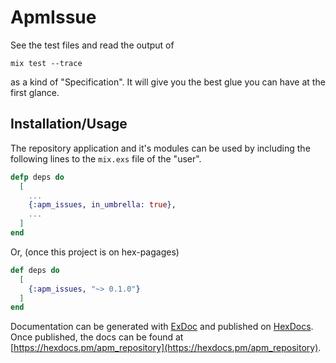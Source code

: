 # ApmIssue

See the test files and read the output of

    mix test --trace

as a kind of "Specification". It will give you the best glue you can
have at the first glance.

## Installation/Usage

The repository application and it's modules can be used by
including the following lines to the `mix.exs` file of the "user".



```elixir
defp deps do
  [
    ...
    {:apm_issues, in_umbrella: true},
    ...
  ]
end
```
    

Or, (once this project is on hex-pagages)

```elixir
def deps do
  [
    {:apm_issues, "~> 0.1.0"}
  ]
end
```

Documentation can be generated with [ExDoc](https://github.com/elixir-lang/ex_doc)
and published on [HexDocs](https://hexdocs.pm). Once published, the docs can
be found at [https://hexdocs.pm/apm_repository](https://hexdocs.pm/apm_repository).

